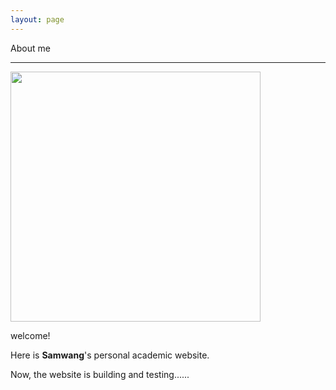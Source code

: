 ```yaml
---
layout: page
---
```


About me

___________



<img src="https://hellotosamwang.github.io/samwang_old.jpg" class="floatpic" width="400" height="400">

welcome!<br>

Here is **Samwang**'s personal academic website.<br>

Now, the website is building and testing......<br>
